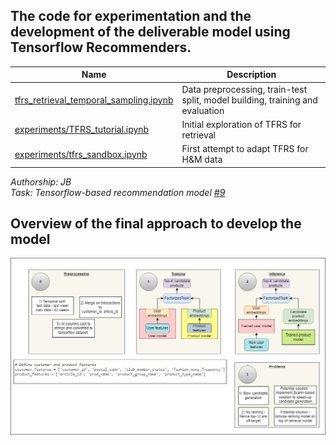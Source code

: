 ## The code for experimentation and the development of the deliverable model using Tensorflow Recommenders.
|Name|Description|
|-|-|
|[tfrs_retrieval_temporal_sampling.ipynb](https://github.com/omegatro/IGP_2023/blob/omegatro-patch-1/notebooks/tfrs/tfrs_retrieval_temporal_sampling.ipynb)|Data preprocessing, train-test split, model building, training and evaluation|
|[experiments/TFRS_tutorial.ipynb](TFRS_tutorial.ipynb)|Initial exploration of TFRS for retrieval|
|[experiments/tfrs_sandbox.ipynb](https://github.com/omegatro/IGP_2023/blob/omegatro-patch-1/notebooks/tfrs/experiments/tfrs_sandbox.ipynb)|First attempt to adapt TFRS for H&M data|

*Authorship: JB* <br>
*Task: Tensorflow-based recommendation model [#9](/../../issues/9)*

## Overview of the final approach to develop the model
![](https://github.com/omegatro/IGP_2023/blob/omegatro-patch-1/notebooks/tfrs/Two_tower_model_demo.png)


